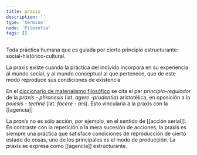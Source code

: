 ```yaml
---
title: praxis
description: ''
type: 'término'
node: 'Filosofía'
tags: []
---
```


Toda práctica humana que es guiada por cierto principio estructurante: social-histórico-cultural.

La praxis existe cuando la práctica del individo incorpora en su experiencia al mundo social, y al mundo conceptual al que pertenece, que de este modo reproduce sus condiciones de existencia

En el [diccionario de materialismo filosófico](http://www.filosofia.org/filomat/df236.htm) se cita el par *principio-regulador* de la *praxis - phronesis* (lat. *agere -prudentia*) aristotélica, en oposición a la *poiesis - techné* (lat. *facere - ars*). Esto vincularía a la praxis con la [[agencia]]

La *praxis* no es sólo acción, por ejemplo, en el sentido de [[acción serial]]. En contraste con la repetición o la mera sucesión de acciones, la praxis es siempre una práctica que satisface condiciones de reproducción de cierto estado de cosas, uno de los principales es el modo de producción. La praxis se expresa como [[agencia]] estructurante.
